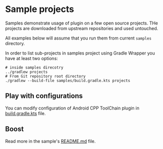 # Sample projects

Samples demonstrate usage of plugin on a few open source projects.
THe projects are downloaded from upstream repositories and used untouched.

All examples below will assume that you run them from current `samples` directory. 

In order to list sub-projects in samples project using Gradle Wrapper you have at least two options:

```shell script
# inside samples direcotry
../gradlew projects
# From Git repository root directory
./gradlew --build-file samples/build.gradle.kts projects
```

## Play with configurations

You can modify configuration of Android CPP ToolChain plugin in [build.gradle.kts](build.gradle.kts) file.

## Boost

Read more in the sample's [README.md](boost/README.md) file.